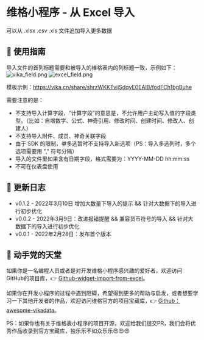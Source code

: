 # 维格小程序 - 从 Excel 导入

可以从 .xlsx .csv .xls 文件追加导入更多数据

## 📄 使用指南

导入文件的首列标题需要和被导入的维格表内的列标题一致，示例如下：
![vika_field.png](https://oss.xukecheng.tech/image/png/1646017424.png)
![excel_field.png](https://oss.xukecheng.tech/image/png/1646709258.png)

模板示例：https://vika.cn/share/shrzWKKTvijSdqyE0EAlB/fodFCh1bgBuhe

需要注意的是：
- 不支持导入计算字段，“计算字段”的意思是，不允许用户主动写入值的字段类型。（比如：自增数字、公式、神奇引用、修改时间、创建时间、修改人、创建人）
- 不支持导入附件、成员、神奇关联字段
- 由于 SDK 的限制，单多选暂时不支持导入新选项（PS：导入多选列时，多个选项需要用 "," 符号分隔）
- 导入的文件里如果含有日期字段，格式需要为：YYYY-MM-DD hh:mm:ss 
- 不可在仪表盘使用
## 🎯 更新日志

- v0.1.2 - 2022年3月10日 增加大数量下导入的提示 && 针对大数据下的导入进行初步优化
- v0.0.2 - 2022年3月9日：改进报错提醒 && 兼容货币符号的导入 && 针对大数据下的导入进行初步优化
- v0.0.1 - 2022年2月28日：发布首个版本

## 🌈 动手党的天堂

如果你是一名编程人员或者是对开发维格小程序感兴趣的爱好者，欢迎访问GitHub的项目库，👉 [Github-widget-import-from-excel](https://github.com/xukecheng/widget-import-from-excel)。

如果你在开发小程序的过程中遇到阻碍，希望得到更多的帮助与启发，或者想要学习一下其他开发者的作品，欢迎访问维格官方的项目宝藏库，👉 [Github：awesome-vikadata](https://github.com/vikadata/awesome-vikadata)。

PS：如果你也有关于维格表小程序的项目开源，欢迎给我们提交PR，我们会将优秀作品收录到官方宝藏库，独乐乐不如众乐乐😍😍😍

